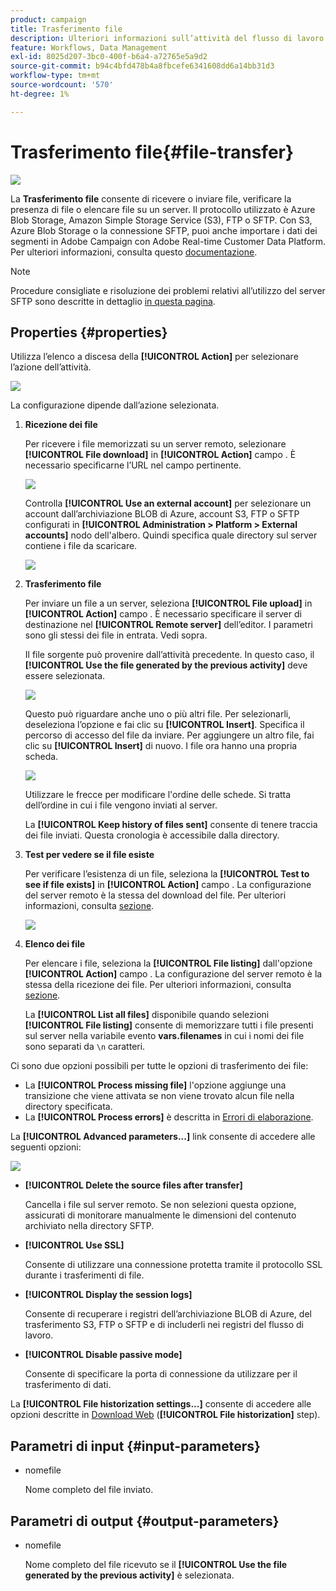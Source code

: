 ```yaml
---
product: campaign
title: Trasferimento file
description: Ulteriori informazioni sull’attività del flusso di lavoro di trasferimento dei file
feature: Workflows, Data Management
exl-id: 8025d207-3bc0-400f-b6a4-a72765e5a9d2
source-git-commit: b94c4bfd478b4a8fbcefe6341608dd6a14bb31d3
workflow-type: tm+mt
source-wordcount: '570'
ht-degree: 1%

---
```


# Trasferimento file{#file-transfer}

![](../../assets/common.svg)

La **Trasferimento file** consente di ricevere o inviare file, verificare la presenza di file o elencare file su un server. Il protocollo utilizzato è Azure Blob Storage, Amazon Simple Storage Service (S3), FTP o SFTP.
Con S3, Azure Blob Storage o la connessione SFTP, puoi anche importare i dati dei segmenti in Adobe Campaign con Adobe Real-time Customer Data Platform. Per ulteriori informazioni, consulta questo [documentazione](https://experienceleague.adobe.com/docs/experience-platform/destinations/catalog/email-marketing/adobe-campaign.html).

>[!NOTE]
>
>Procedure consigliate e risoluzione dei problemi relativi all’utilizzo del server SFTP sono descritte in dettaglio [in questa pagina](../../platform/using/sftp-server-usage.md).

## Properties {#properties}

Utilizza l’elenco a discesa della **[!UICONTROL Action]** per selezionare l’azione dell’attività.

![](assets/file_transfert_action.png)

La configurazione dipende dall’azione selezionata.

1. **Ricezione dei file**

   Per ricevere i file memorizzati su un server remoto, selezionare **[!UICONTROL File download]** in **[!UICONTROL Action]** campo . È necessario specificarne l’URL nel campo pertinente.

   ![](assets/file_transfert_edit.png)

   Controlla **[!UICONTROL Use an external account]** per selezionare un account dall’archiviazione BLOB di Azure, account S3, FTP o SFTP configurati in **[!UICONTROL Administration > Platform > External accounts]** nodo dell&#39;albero. Quindi specifica quale directory sul server contiene i file da scaricare.

   ![](assets/file_transfert_edit_external.png)

1. **Trasferimento file**

   Per inviare un file a un server, seleziona **[!UICONTROL File upload]** in **[!UICONTROL Action]** campo . È necessario specificare il server di destinazione nel **[!UICONTROL Remote server]** dell’editor. I parametri sono gli stessi dei file in entrata. Vedi sopra.

   Il file sorgente può provenire dall’attività precedente. In questo caso, il **[!UICONTROL Use the file generated by the previous activity]** deve essere selezionata.

   ![](assets/file_transfert_edit_send.png)

   Questo può riguardare anche uno o più altri file. Per selezionarli, deseleziona l’opzione e fai clic su **[!UICONTROL Insert]**. Specifica il percorso di accesso del file da inviare. Per aggiungere un altro file, fai clic su **[!UICONTROL Insert]** di nuovo. I file ora hanno una propria scheda.

   ![](assets/file_transfert_source.png)

   Utilizzare le frecce per modificare l&#39;ordine delle schede. Si tratta dell’ordine in cui i file vengono inviati al server.

   La **[!UICONTROL Keep history of files sent]** consente di tenere traccia dei file inviati. Questa cronologia è accessibile dalla directory.

1. **Test per vedere se il file esiste**

   Per verificare l’esistenza di un file, seleziona la **[!UICONTROL Test to see if file exists]** in **[!UICONTROL Action]** campo . La configurazione del server remoto è la stessa del download del file. Per ulteriori informazioni, consulta [sezione](#properties).

   ![](assets/file_transfert_edit_test.png)

1. **Elenco dei file**

   Per elencare i file, seleziona la **[!UICONTROL File listing]** dall&#39;opzione **[!UICONTROL Action]** campo . La configurazione del server remoto è la stessa della ricezione dei file. Per ulteriori informazioni, consulta [sezione](#properties).

   La **[!UICONTROL List all files]** disponibile quando selezioni **[!UICONTROL File listing]** consente di memorizzare tutti i file presenti sul server nella variabile evento **vars.filenames** in cui i nomi dei file sono separati da `\n` caratteri.

Ci sono due opzioni possibili per tutte le opzioni di trasferimento dei file:

* La **[!UICONTROL Process missing file]** l&#39;opzione aggiunge una transizione che viene attivata se non viene trovato alcun file nella directory specificata.
* La **[!UICONTROL Process errors]** è descritta in [Errori di elaborazione](monitoring-workflow-execution.md#processing-errors).

La **[!UICONTROL Advanced parameters...]** link consente di accedere alle seguenti opzioni:

![](assets/file_transfert_advanced.png)

* **[!UICONTROL Delete the source files after transfer]**

   Cancella i file sul server remoto. Se non selezioni questa opzione, assicurati di monitorare manualmente le dimensioni del contenuto archiviato nella directory SFTP.

* **[!UICONTROL Use SSL]**

   Consente di utilizzare una connessione protetta tramite il protocollo SSL durante i trasferimenti di file.

* **[!UICONTROL Display the session logs]**

   Consente di recuperare i registri dell’archiviazione BLOB di Azure, del trasferimento S3, FTP o SFTP e di includerli nei registri del flusso di lavoro.

* **[!UICONTROL Disable passive mode]**

   Consente di specificare la porta di connessione da utilizzare per il trasferimento di dati.

La **[!UICONTROL File historization settings...]** consente di accedere alle opzioni descritte in [Download Web](web-download.md) (**[!UICONTROL File historization]** step).

## Parametri di input {#input-parameters}

* nomefile

   Nome completo del file inviato.

## Parametri di output {#output-parameters}

* nomefile

   Nome completo del file ricevuto se il **[!UICONTROL Use the file generated by the previous activity]** è selezionata.
